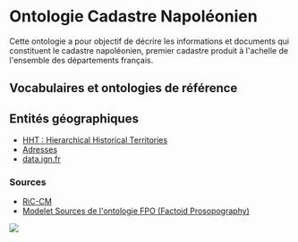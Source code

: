# Ontologie Cadastre Napoléonien

Cette ontologie a pour objectif de décrire les informations et documents qui constituent le cadastre napoléonien, premier cadastre produit à l'achelle de l'ensemble des départements français.

## Vocabulaires et ontologies de référence

## Entités géographiques
* [HHT : Hierarchical Historical Territories](https://www.irit.fr/recherches/MELODI/ontologies/HHT/index-en.html)
* [Adresses](https://github.com/charlybernard/phd-ontologie)
* [data.ign.fr](http://data.ign.fr/data.html)

### Sources
* [RiC-CM](https://www.ica.org/fr/records-in-contexts-modele-conceptuel)
* [Modelet Sources de l'ontologie FPO (Factoid Prosopography)](https://www.kcl.ac.uk/factoid-prosopography/fpo-sources)
<img src="https://www.kcl.ac.uk/newimages/ah/factiod/fpo-sources.png"/>